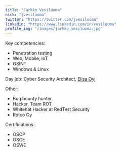 ```yaml
---
title: "Jarkko Vesiluoma"
nick: "jvesiluoma"
twitter: "https://twitter.com/jvesiluoma"
linkedin: "https://www.linkedin.com/in/vesiluoma"
profile_img: "/images/jarkko_vesiluoma.jpg"
---
```


Key competencies:
* Penetration testing
* Web, Mobile, IoT
* OSINT
* Windows & Linux

Day job: Cyber Security Architect, [Elisa Oyj](https://www.elisa.fi)

Other:
* Bug bounty hunter
* Hacker, Team ROT
* Whitehat Hacker at RedTest Security
* Rotco Oy

Certifications:
* OSCP
* OSCE
* OSWE
